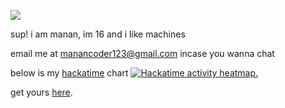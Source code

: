 ![](https://komarev.com/ghpvc/?username=Manan-Coder) <br>


sup! i am manan, im 16 and i like machines

email me at manancoder123@gmail.com incase you wanna chat




below is my [hackatime](https://hackatime.hackclub.com/) chart
<a href="https://heatmap.shymike.dev?id=YOUR_ID&standalone=true" title="Click to view detailed data for each day!">
    <picture>
        <source media="(prefers-color-scheme: dark)" srcset="https://heatmap.shymike.dev?id=U0807ADEC6L&theme=dark">
        <img alt="Hackatime activity heatmap." src="https://heatmap.shymike.dev?id=U0807ADEC6L&theme=light">
    </picture>
</a>

get yours [here](https://github.com/ImShyMike/hackatime-heatmap).
